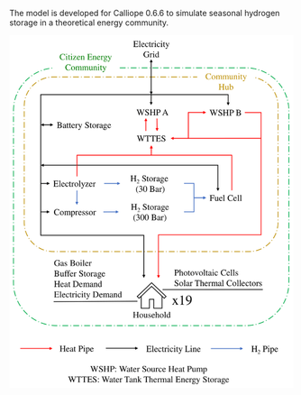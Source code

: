 The model is developed for Calliope 0.6.6 to simulate seasonal hydrogen storage in a theoretical energy community.

![Modeled Energy Community.](community.png)
